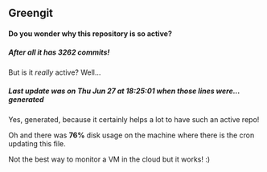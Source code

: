 ## Greengit

#### Do you wonder why this repository is so active?

##### After all it has 3262 commits!

But is it *really* active? Well...

##### Last update was on Thu Jun 27 at 18:25:01 when those lines were... generated

Yes, generated, because it certainly helps a lot to have such an active repo!

Oh and there was **76%** disk usage on the machine
where there is the cron updating this file.

Not the best way to monitor a VM in the cloud but it works! :)
